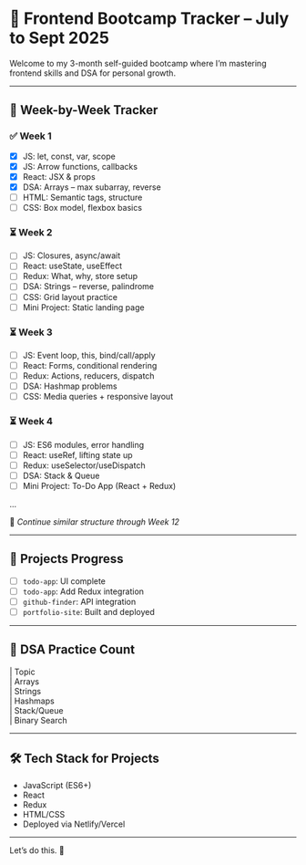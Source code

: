 # 🌱 Frontend Bootcamp Tracker – July to Sept 2025

Welcome to my 3-month self-guided bootcamp where I’m mastering frontend skills and DSA for personal growth.

---

## 📅 Week-by-Week Tracker

### ✅ Week 1

- [x] JS: let, const, var, scope
- [x] JS: Arrow functions, callbacks
- [x] React: JSX & props
- [x] DSA: Arrays – max subarray, reverse
- [ ] HTML: Semantic tags, structure
- [ ] CSS: Box model, flexbox basics

### ⏳ Week 2

- [ ] JS: Closures, async/await
- [ ] React: useState, useEffect
- [ ] Redux: What, why, store setup
- [ ] DSA: Strings – reverse, palindrome
- [ ] CSS: Grid layout practice
- [ ] Mini Project: Static landing page

### ⏳ Week 3

- [ ] JS: Event loop, this, bind/call/apply
- [ ] React: Forms, conditional rendering
- [ ] Redux: Actions, reducers, dispatch
- [ ] DSA: Hashmap problems
- [ ] CSS: Media queries + responsive layout

### ⏳ Week 4

- [ ] JS: ES6 modules, error handling
- [ ] React: useRef, lifting state up
- [ ] Redux: useSelector/useDispatch
- [ ] DSA: Stack & Queue
- [ ] Mini Project: To-Do App (React + Redux)

...

🧠 _Continue similar structure through Week 12_

---

## 📁 Projects Progress

- [ ] `todo-app`: UI complete
- [ ] `todo-app`: Add Redux integration
- [ ] `github-finder`: API integration
- [ ] `portfolio-site`: Built and deployed

---

## 📘 DSA Practice Count

| Topic         
| Arrays        
| Strings       
| Hashmaps      
| Stack/Queue  
| Binary Search 

---
## 🛠 Tech Stack for Projects

- JavaScript (ES6+)
- React
- Redux
- HTML/CSS
- Deployed via Netlify/Vercel

---

Let’s do this. 🚀
